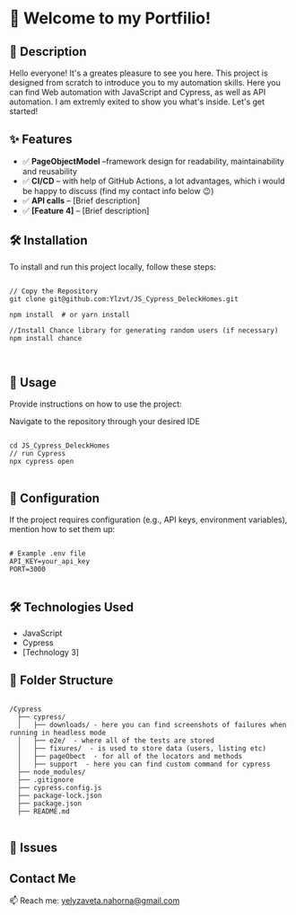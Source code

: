 # 🚀 Welcome to my Portfilio! 


<h2>📌 Description</h2>
<p> Hello everyone! It's a greates pleasure to see you here. This project is designed from scratch to introduce you to my automation skills. Here you can find Web automation with JavaScript and Cypress, as well as API automation. I am extremly exited to show you what's inside. Let's get started! </p>

<h2>✨ Features</h2>
<ul>
  <li>✅ <strong>PageObjectModel</strong> –framework design for readability, maintainability and reusability </li>
  <li>✅ <strong>CI/CD</strong> – with help of GitHub Actions, a lot advantages, which i would be happy to discuss (find my contact info below 😉) </li>
  <li>✅ <strong>API calls</strong> – [Brief description]</li>
  <li>✅ <strong>[Feature 4]</strong> – [Brief description]</li>
</ul>

<h2>🛠️ Installation</h2>
<p>To install and run this project locally, follow these steps:</p>

<pre>
<code>
// Copy the Repository 
git clone git@github.com:Ylzvt/JS_Cypress_DeleckHomes.git

npm install  # or yarn install

//Install Chance library for generating random users (if necessary)
npm install chance 
      
</code>
</pre>

<h2>🚀 Usage</h2>
<p>Provide instructions on how to use the project:</p>
Navigate to the repository through your desired IDE


<pre>
<code>
cd JS_Cypress_DeleckHomes
// run Cypress  
npx cypress open
</code>
</pre>


<h2>🔧 Configuration</h2>
<p>If the project requires configuration (e.g., API keys, environment variables), mention how to set them up:</p>

<pre>
<code>
# Example .env file
API_KEY=your_api_key
PORT=3000
</code>
</pre>

<h2>🛠 Technologies Used</h2>
<ul>
  <li>JavaScript</li>
  <li>Cypress</li>
  <li>[Technology 3]</li>
</ul>

<h2>📂 Folder Structure</h2>
<pre>
<code>
/Cypress
  ├── cypress/
  │   ├── downloads/ - here you can find screenshots of failures when running in headless mode
  │   ├── e2e/  - where all of the tests are stored
  │   ├── fixures/  - is used to store data (users, listing etc)
  │   ├── pageObect  - for all of the locators and methods
  │   ├── support  - here you can find custom command for cypress
  ├── node_modules/
  ├── .gitignore
  ├── cypress.config.js
  ├── package-lock.json
  ├── package.json
  ├── README.md
</code>
</pre>

<h2>🐞 Issues </h2>
<ul>
 
</ul>


<h2>Contact Me</h2>
<p>📫 Reach me: <a href="mailto:yelyzaveta.nahorna@gmail.com">yelyzaveta.nahorna@gmail.com</a></p>

